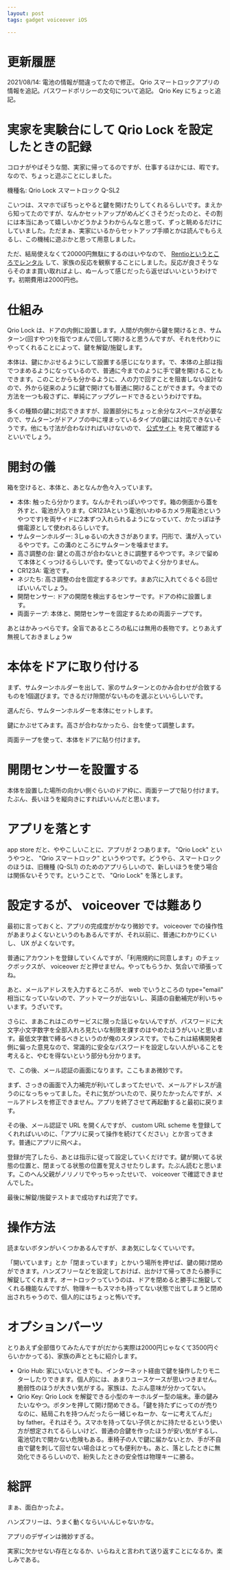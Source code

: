 ```yaml
---
layout: post
tags: gadget voiceover iOS

---
```


# 更新履歴

2021/08/14: 電池の情報が間違ってたので修正。 Qrio スマートロックアプリの情報を追記。パスワードポリシーの文句について追記。 Qrio Key にちょっと追記。

# 実家を実験台にして Qrio Lock を設定したときの記録

コロナがやばそうな間、実家に帰ってるのですが、仕事するほかには、暇です。なので、ちょっと遊ぶことにしました。

機種名: Qrio Lock スマートロック Q-SL2

こいつは、スマホでぽちっとやると鍵を開けたりしてくれるらしいです。まえから知ってたのですが、なんかセットアップがめんどくさそうだったのと、その割には本当にあって嬉しいかどうかようわからんなと思って、ずっと眺めるだけにしていました。ただまぁ、実家にいるからセットアップ手順とかは読んでもらえるし、この機械に遊ぶかと思って用意しました。

ただ、結局使えなくて20000円無駄にするのはいやなので、 [Rentioというところでレンタル](https://www.rentio.jp/products/q-sl2) して、家族の反応を観察することにしました。反応が良さそうならそのまま買い取ればよし、ぬーんって感じだったら返せばいいというわけです。初期費用は2000円也。

# 仕組み

Qrio Lock は、ドアの内側に設置します。人間が内側から鍵を開けるとき、サムターン(回すやつ)を指でつまんで回して開けると思うんですが、それを代わりにやってくれることによって、鍵を解錠/施錠します。

本体は、鍵にかぶせるようにして設置する感じになります。で、本体の上部は指でつまめるようになっているので、普通に今までのように手で鍵を開けることもできます。このことからも分かるように、人の力で回すことを阻害しない設計なので、外から従来のように鍵で開けても普通に開けることができます。今までの方法を一つも殺さずに、単純にアップグレードできるというわけですね。

多くの種類の鍵に対応できますが、設置部分にちょっと余分なスペースが必要なので、サムターンがドアノブの中に埋まっているタイプの鍵には対応できないそうです。他にも寸法が合わなければいけないので、 [公式サイト](https://qrio.me/smartlock/specs/) を見て確認するといいでしょう。

# 開封の儀

箱を空けると、本体と、あとなんか色々入っています。

- 本体: 触ったら分かります。なんかそれっぽいやつです。箱の側面から蓋を外すと、電池が入ります。CR123Aという電池(いわゆるカメラ用電池というやつです)を両サイドに2本ずつ入れられるようになっていて、かたっぽは予備電源として使われるらしいです。
- サムターンホルダー: 3しゅるいの大きさがあります。円形で、溝が入っているやつです。この溝のところにサムターンを噛ませます。
- 高さ調整の台: 鍵との高さが合わないときに調整するやつです。ネジで留めて本体とくっつけるらしいです。使ってないのでよく分かりません。
- CR123A: 電池です。
- ネジたち: 高さ調整の台を固定するネジです。まあ穴に入れてぐるぐる回せばいいんでしょう。
- 開閉センサー: ドアの開閉を検出するセンサーです。ドアの枠に設置します。
- 両面テープ: 本体と、開閉センサーを固定するための両面テープです。

あとはかみっぺらです。全盲であるところの私には無用の長物です。とりあえず無視しておきましょうw

# 本体をドアに取り付ける

まず、サムターンホルダーを出して、家のサムターンとのかみ合わせが合致するものを1個選びます。できるだけ隙間がないものを選ぶといいらしいです。

選んだら、サムターンホルダーを本体にセットします。

鍵にかぶせてみます。高さが合わなかったら、台を使って調整します。

両面テープを使って、本体をドアに貼り付けます。

# 開閉センサーを設置する

本体を設置した場所の向かい側ぐらいのドア枠に、両面テープで貼り付けます。たぶん、長いほうを縦向きにすればいいんだと思います。

# アプリを落とす

app store だと、ややこしいことに、アプリが 2 つあります。 "Qrio Lock" というやつと、 "Qrio スマートロック" というやつです。どうやら、スマートロックのほうは、旧機種 (Q-SL1) のためのアプリらしいので、新しいほうを使う場合は関係ないそうです。ということで、 "Qrio Lock" を落とします。

# 設定するが、 voiceover では難あり

最初に言っておくと、アプリの完成度がかなり微妙です。 voiceover での操作性があまりよくないというのもあるんですが、それ以前に、普通にわかりにくいし、 UX がよくないです。

普通にアカウントを登録していくんですが、「利用規約に同意します」のチェックボックスが、 voiceover だと押せません。やってもらうか、気合いで頑張ってね。

あと、メールアドレスを入力するところが、 web でいうところの type="email" 相当になっていないので、アットマークが出ないし、英語の自動補完が利いちゃいます。うざいです。

さらに、まあこれはこのサービスに限った話じゃないんですが、パスワードに大文字小文字数字を全部入れろ見たいな制限を課すのはやめたほうがいいと思います。最低文字数で縛るべきというのが俺のスタンスです。でもこれは結構開発者側に偏った意見なので、常識的に安全なパスワードを設定しない人がいることを考えると、やむを得ないという部分も分かります。

で、この後、メール認証の画面になります。ここもまあ微妙です。

まず、さっきの画面で入力補完が利いてしまってたせいで、メールアドレスが違うのになっちゃってました。それに気がついたので、戻りたかったんですが、メールアドレスを修正できません。アプリを終了させて再起動すると最初に戻ります。

その後、メール認証で URL を開くんですが、 custom URL scheme を登録してくれればいいのに、「アプリに戻って操作を続けてください」とか言ってきます。普通にアプリに飛べよ。

登録が完了したら、あとは指示に従って設定していくだけです。鍵が開いてる状態の位置と、閉まってる状態の位置を覚えさせたりします。たぶん読むと思います。このへん父親がノリノリでやっちゃったせいで、 voiceover で確認できませんでした。

最後に解錠/施錠テストまで成功すれば完了です。

# 操作方法

読まないボタンがいくつかあるんですが、まあ気にしなくていいです。

「開いています」とか「閉まっています」とかいう場所を押せば、鍵の開け閉めができます。ハンズフリーなどを設定しておけば、出かけて帰ってきたら勝手に解錠してくれます。オートロックっていうのは、ドアを閉めると勝手に施錠してくれる機能なんですが、物理キーもスマホも持ってない状態で出てしまうと閉め出されちゃうので、個人的にはちょっと怖いです。

# オプションパーツ

とりあえず全部借りてみたんですが(だから実際は2000円じゃなくて3500円ぐらいかかってる)、家族の声とともに紹介します。

- Qrio Hub: 家にいないときでも、インターネット経由で鍵を操作したりモニターしたりできます。個人的には、あまりユースケースが思いつきません。脆弱性のほうが大きい気がする。家族は、たぶん意味が分かってない。
- Qrio Key: Qrio Lock を解錠できる小型のキーホルダー型の端末。車の鍵みたいなやつ。ボタンを押して開け閉めできる。「鍵を持たずにってのが売りなのに、結局これを持つんだったら一緒じゃねーか、なーに考えてんだ」 by father。それはそう。スマホを持ってない子供とかに持たせるという使い方が想定されてるらしいけど、普通の合鍵を作ったほうが安い気がするし、電池切れで開かない危険もある。車椅子の人で鍵に届かないとか、手が不自由で鍵を刺して回せない場合はとっても便利かも。あと、落としたときに無効化できるらしいので、紛失したときの安全性は物理キーに勝る。

# 総評

まぁ、面白かったよ。

ハンズフリーは、うまく動くならいいんじゃないかな。

アプリのデザインは微妙すぎる。

実家に欠かせない存在となるか、いらねえと言われて送り返すことになるか。楽しみである。
